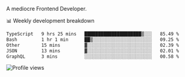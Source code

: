 A mediocre Frontend Developer.

📊 Weekly development breakdown
<!--START_SECTION:waka-->

```txt
TypeScript   9 hrs 25 mins   █████████████████████▒░░░   85.49 %
Bash         1 hr 1 min      ██▒░░░░░░░░░░░░░░░░░░░░░░   09.25 %
Other        15 mins         ▓░░░░░░░░░░░░░░░░░░░░░░░░   02.39 %
JSON         13 mins         ▓░░░░░░░░░░░░░░░░░░░░░░░░   02.01 %
GraphQL      3 mins          ░░░░░░░░░░░░░░░░░░░░░░░░░   00.58 %
```

<!--END_SECTION:waka-->

<img src="https://gpvc.arturio.dev/iqbalfasri" alt="Profile views"/>
